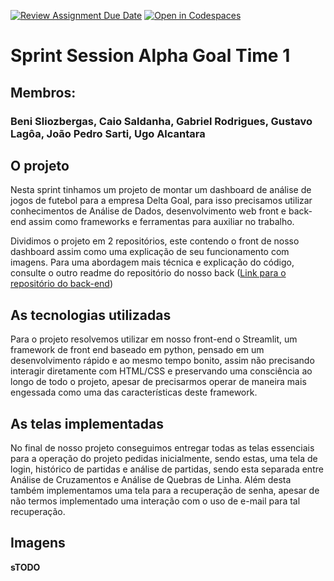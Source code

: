 [![Review Assignment Due Date](https://classroom.github.com/assets/deadline-readme-button-24ddc0f5d75046c5622901739e7c5dd533143b0c8e959d652212380cedb1ea36.svg)](https://classroom.github.com/a/8Z8eCV76)
[![Open in Codespaces](https://classroom.github.com/assets/launch-codespace-7f7980b617ed060a017424585567c406b6ee15c891e84e1186181d67ecf80aa0.svg)](https://classroom.github.com/open-in-codespaces?assignment_repo_id=12999300)

# Sprint Session Alpha Goal Time 1

## Membros:
### Beni Sliozbergas, Caio Saldanha, Gabriel Rodrigues, Gustavo Lagôa, João Pedro Sarti, Ugo Alcantara

## O projeto
Nesta sprint tinhamos um projeto de montar um dashboard de análise de jogos de futebol para a empresa Delta Goal, para isso precisamos utilizar conhecimentos de Análise de Dados, desenvolvimento web front e back-end assim como frameworks e ferramentas para auxiliar no trabalho.

Dividimos o projeto em 2 repositórios, este contendo o front de nosso dashboard assim como uma explicação de seu funcionamento com imagens. Para uma abordagem mais técnica e explicação do código, consulte o outro readme do repositório do nosso back ([Link para o repositório do back-end](https://github.com/insper-classroom/delta-goal-gupo-1))

## As tecnologias utilizadas
Para o projeto resolvemos utilizar em nosso front-end o Streamlit, um framework de front end baseado em python, pensado em um desenvolvimento rápido e ao mesmo tempo bonito, assim não precisando interagir diretamente com HTML/CSS e preservando uma consciência ao longo de todo o projeto, apesar de precisarmos operar de maneira mais engessada como uma das características deste framework.

## As telas implementadas
No final de nosso projeto conseguimos entregar todas as telas essenciais para a operação do projeto pedidas inicialmente, sendo estas, uma tela de login, histórico de partidas e análise de partidas, sendo esta separada entre Análise de Cruzamentos e Análise de Quebras de Linha. Além desta também implementamos uma tela para a recuperação de senha, apesar de não termos implementado uma interação com o uso de e-mail para tal recuperação.

## Imagens
**sTODO**